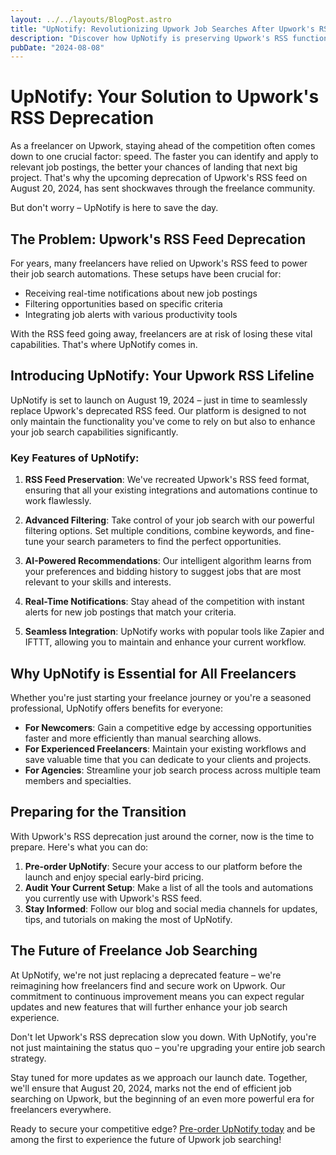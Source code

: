 ```yaml
---
layout: ../../layouts/BlogPost.astro
title: "UpNotify: Revolutionizing Upwork Job Searches After Upwork's RSS Deprecation"
description: "Discover how UpNotify is preserving Upwork's RSS functionality and enhancing job search capabilities for freelancers. Learn about advanced filtering, AI-powered recommendations, and how to stay ahead in the competitive freelance market."
pubDate: "2024-08-08"
---
```


# UpNotify: Your Solution to Upwork's RSS Deprecation

As a freelancer on Upwork, staying ahead of the competition often comes down to one crucial factor: speed. The faster you can identify and apply to relevant job postings, the better your chances of landing that next big project. That's why the upcoming deprecation of Upwork's RSS feed on August 20, 2024, has sent shockwaves through the freelance community.

But don't worry – UpNotify is here to save the day.

## The Problem: Upwork's RSS Feed Deprecation

For years, many freelancers have relied on Upwork's RSS feed to power their job search automations. These setups have been crucial for:

- Receiving real-time notifications about new job postings
- Filtering opportunities based on specific criteria
- Integrating job alerts with various productivity tools

With the RSS feed going away, freelancers are at risk of losing these vital capabilities. That's where UpNotify comes in.

## Introducing UpNotify: Your Upwork RSS Lifeline

UpNotify is set to launch on August 19, 2024 – just in time to seamlessly replace Upwork's deprecated RSS feed. Our platform is designed to not only maintain the functionality you've come to rely on but also to enhance your job search capabilities significantly.

### Key Features of UpNotify:

1. **RSS Feed Preservation**: We've recreated Upwork's RSS feed format, ensuring that all your existing integrations and automations continue to work flawlessly.

2. **Advanced Filtering**: Take control of your job search with our powerful filtering options. Set multiple conditions, combine keywords, and fine-tune your search parameters to find the perfect opportunities.

3. **AI-Powered Recommendations**: Our intelligent algorithm learns from your preferences and bidding history to suggest jobs that are most relevant to your skills and interests.

4. **Real-Time Notifications**: Stay ahead of the competition with instant alerts for new job postings that match your criteria.

5. **Seamless Integration**: UpNotify works with popular tools like Zapier and IFTTT, allowing you to maintain and enhance your current workflow.

## Why UpNotify is Essential for All Freelancers

Whether you're just starting your freelance journey or you're a seasoned professional, UpNotify offers benefits for everyone:

- **For Newcomers**: Gain a competitive edge by accessing opportunities faster and more efficiently than manual searching allows.
- **For Experienced Freelancers**: Maintain your existing workflows and save valuable time that you can dedicate to your clients and projects.
- **For Agencies**: Streamline your job search process across multiple team members and specialties.

## Preparing for the Transition

With Upwork's RSS deprecation just around the corner, now is the time to prepare. Here's what you can do:

1. **Pre-order UpNotify**: Secure your access to our platform before the launch and enjoy special early-bird pricing.
2. **Audit Your Current Setup**: Make a list of all the tools and automations you currently use with Upwork's RSS feed.
3. **Stay Informed**: Follow our blog and social media channels for updates, tips, and tutorials on making the most of UpNotify.

## The Future of Freelance Job Searching

At UpNotify, we're not just replacing a deprecated feature – we're reimagining how freelancers find and secure work on Upwork. Our commitment to continuous improvement means you can expect regular updates and new features that will further enhance your job search experience.

Don't let Upwork's RSS deprecation slow you down. With UpNotify, you're not just maintaining the status quo – you're upgrading your entire job search strategy.

Stay tuned for more updates as we approach our launch date. Together, we'll ensure that August 20, 2024, marks not the end of efficient job searching on Upwork, but the beginning of an even more powerful era for freelancers everywhere.

Ready to secure your competitive edge? [Pre-order UpNotify today](https://buy.stripe.com/8wMdRX6JvggV7Kg288) and be among the first to experience the future of Upwork job searching!